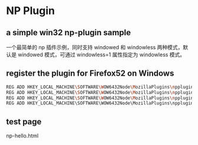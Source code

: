 # NP Plugin

## a simple win32 np-plugin sample

一个最简单的 np 插件示例，同时支持 windowed 和 windowless 两种模式，默认是 windowed 模式，可通过 windowless=1 属性指定为 windowless 模式。

## register the plugin for Firefox52 on Windows

``` bash
REG ADD HKEY_LOCAL_MACHINE\SOFTWARE\WOW6432Node\MozillaPlugins\npplugin.helloworld
REG ADD HKEY_LOCAL_MACHINE\SOFTWARE\WOW6432Node\MozillaPlugins\npplugin.helloworld /v Path /t REG_SZ /d %cd%\Debug\npsimple.dll
REG ADD HKEY_LOCAL_MACHINE\SOFTWARE\WOW6432Node\MozillaPlugins\npplugin.helloworld\MimeTypes
REG ADD HKEY_LOCAL_MACHINE\SOFTWARE\WOW6432Node\MozillaPlugins\npplugin.helloworld\MimeTypes\application/x-helloworld
```

## test page

np-hello.html
